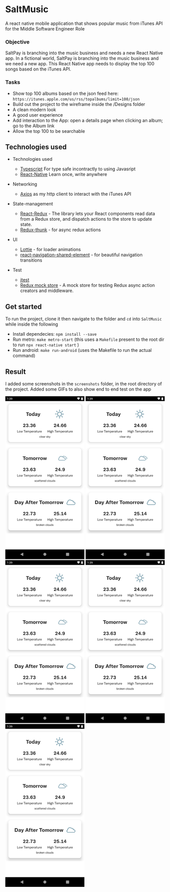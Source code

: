 # SaltMusic

A react native mobile application that shows popular music from iTunes API for the Middle Software Engineer Role

### Objective

SaltPay is branching into the music business and needs a new React Native app.
In a fictional world, SaltPay is branching into the music business and we need a new app. This React Native app needs to display the top 100 songs based on the iTunes API.


### Tasks

- Show top 100 albums based on the json feed here: `https://itunes.apple.com/us/rss/topalbums/limit=100/json`
- Build out the project to the wireframe inside the /Designs folder
- A clean modern look
- A good user experience
- Add interaction to the App: open a details page when clicking an album; go to the Album link
- Allow the top 100 to be searchable


## Technologies used
* Technologies used
    * [Typescript](https://www.typescriptlang.org//) For type safe incontractly to using Javasript
    * [React-Native](https://reactnative.dev) Learn once, write anywhere

* Networking
    * [Axios](https://axios.com) as my http client to interact with the iTunes API
    
* State-management
    * [React-Redux](https://react-redux.js.org) - The library lets your React components read data from a Redux store, and dispatch actions to the store to update state.
    * [Redux-thunk]() - for async redux actions

* UI
    * [Lottie](https://www.npmjs.com/package/react-lottie) - for loader animations 
    * [react-navigation-shared-element](https://github.com/IjzerenHein/react-navigation-shared-element) - for beautiful navigation transitions

* Test
    * [jtest](https://jestjs.io/docs/tutorial-react)
    * [Redux mock store](https://github.com/reduxjs/redux-mock-store) - A mock store for testing Redux async action creators and middleware.

## Get started
To run the project, clone it then navigate to the folder and `cd` into `SaltMusic` while inside the following
* Install dependecies: `npm install --save`
* Run metro: `make metro-start` (this uses a `Makefile` present to the root dir to run `npx react-native start` )
* Run android: `make run-android` (uses the Makefile to run the actual command)

## Result
I added some screenshots in the `screenshots` folder, in the root directory of the project. Added some GIFs to also show end to end test on the app


<img src="https://github.com/jumaallan/apollo-agriculture/blob/master/screenshots/weather_light.png" width="250"/> 
<img src="https://github.com/jumaallan/apollo-agriculture/blob/master/screenshots/weather_light.png" width="250"/> <img src="https://github.com/jumaallan/apollo-agriculture/blob/master/screenshots/weather_light.png" width="250"/> <img src="https://github.com/jumaallan/apollo-agriculture/blob/master/screenshots/weather_light.png" width="250"/>
<img src="https://github.com/jumaallan/apollo-agriculture/blob/master/screenshots/weather_light.png" width="250"/> 